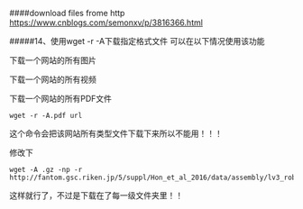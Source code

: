 ####download files frome http
https://www.cnblogs.com/semonxv/p/3816366.html

#####14、使用wget -r -A下载指定格式文件 
可以在以下情况使用该功能 

下载一个网站的所有图片 

下载一个网站的所有视频 

下载一个网站的所有PDF文件 
```
wget -r -A.pdf url 
```
这个命令会把该网站所有类型文件下载下来所以不能用！！！

修改下
```
wget -A .gz -np -r http://fantom.gsc.riken.jp/5/suppl/Hon_et_al_2016/data/assembly/lv3_robust/
```
这样就行了，不过是下载在了每一级文件夹里！！
